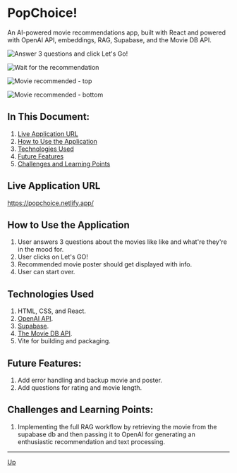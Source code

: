 # PopChoice!
An AI-powered movie recommendations app, built with React and powered with OpenAI API, embeddings, RAG, Supabase, and the Movie DB API.

![Answer 3 questions and click Let's Go!](screenshots/first.png "Answer 3 questions and click Let's Go!")

![Wait for the recommendation](screenshots/second.png "Wait for the recommendation")

![Movie recommended - top](screenshots/third.png "Movie recommended - top")

![Movie recommended - bottom](screenshots/fourth.png "Movie recommended - bottom")

## In This Document:
1. [Live Application URL](#live-application-url)
2. [How to Use the Application](#how-to-use-the-application)
3. [Technologies Used](#technologies-used)
4. [Future Features](#future-features)
5. [Challenges and Learning Points](#challenges-and-learning-points)

## Live Application URL
https://popchoice.netlify.app/

## How to Use the Application
1. User answers 3 questions about the movies like like and what're they're in the mood for.
2. User clicks on Let's GO!
3. Recommended movie poster should get displayed with info.
5. User can start over.

## Technologies Used
1. HTML, CSS, and React.
2. [OpenAI API](https://platform.openai.com/).
3. [Supabase](https://supabase.com/).
4. [The Movie DB API](https://www.themoviedb.org/).
5. Vite for building and packaging.

## Future Features:
1. Add error handling and backup movie and poster.
2. Add questions for rating and movie length.

## Challenges and Learning Points:
1. Implementing the full RAG workflow by retrieving the movie from the supabase db and then passing it to OpenAI for generating an enthusiastic recommendation and text processing.

<hr>

[Up](README.md)
